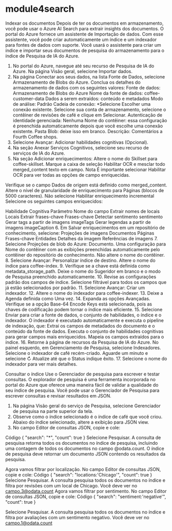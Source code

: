 # module4search
Indexar os documentos
Depois de ter os documentos em armazenamento, você pode usar o Azure AI Search para extrair insights dos documentos. O portal do Azure fornece um assistente de Importação de dados. Com esse assistente, você pode criar automaticamente um índice e um indexador para fontes de dados com suporte. Você usará o assistente para criar um índice e importar seus documentos de pesquisa do armazenamento para o índice de Pesquisa de IA do Azure.
1. No portal do Azure, navegue até seu recurso de Pesquisa de IA do Azure. Na página Visão geral, selecione Importar dados.
2. Na página Conectar aos seus dados, na lista Fonte de Dados, selecione Armazenamento de Blobs do Azure. Conclua os detalhes do armazenamento de dados com os seguintes valores:
Fonte de dados: Armazenamento de Blobs do Azure
Nome da fonte de dados: coffee-customer-data
Dados a serem extraídos: conteúdo e metadados
Modo de análise: Padrão
Cadeia de conexão: *Selecione Escolher uma conexão existente. Selecione sua conta de armazenamento, selecione o contêiner de revisões de café e clique em Selecionar.
Autenticação de identidade gerenciada: Nenhuma
Nome do contêiner: essa configuração é preenchida automaticamente depois que você escolhe uma conexão existente.
Pasta Blob: deixe isso em branco.
Descrição: Comentários a Fourth Coffee shops.
3. Selecione Avançar: Adicionar habilidades cognitivas (Opcional).
4. Na seção Anexar Serviços Cognitivos, selecione seu recurso de serviços de IA do Azure.
5. Na seção Adicionar enriquecimentos:
Altere o nome do Skillset para coffee-skillset.
Marque a caixa de seleção Habilitar OCR e mesclar todo merged_content texto em campo.
Nota É importante selecionar Habilitar OCR para ver todas as opções de campo enriquecidas.

Verifique se o campo Dados de origem está definido como merged_content.
Altere o nível de granularidade de enriquecimento para Páginas (blocos de 5000 caracteres).
Não selecione Habilitar enriquecimento incremental
Selecione os seguintes campos enriquecidos:

Habilidade Cognitiva	Parâmetro	Nome do campo
Extrair nomes de locais	 	Locais
Extrair frases-chave	 	Frases-chave
Detectar sentimento	 	sentimento
Gerar tags a partir de imagens	 	imageTags
Gerar legendas a partir de imagens	 	imageCaption
6. Em Salvar enriquecimentos em um repositório de conhecimento, selecione:
Projeções de imagens
Documentos
Páginas
Frases-chave
Entidades
Detalhes da imagem
Referências de imagens
7. Selecione Projeções de blob do Azure: Documento. Uma configuração para Nome do contêiner com as exibições preenchidas automaticamente pelo contêiner do repositório de conhecimento. Não altere o nome do contêiner.
8. Selecione Avançar: Personalizar índice de destino. Altere o nome do índice para coffee-index.
9. Verifique se a chave está definida como metadata_storage_path. Deixe o nome do Sugeridor em branco e o modo de Pesquisa preenchido automaticamente.
10. Revise as configurações padrão dos campos de índice. Selecione filtrável para todos os campos que já estão selecionados por padrão.
11. Selecione Avançar: Criar um indexador.
12. Altere o nome do indexador para coffee-indexer.
13. Deixe a Agenda definida como Uma vez.
14. Expanda as opções Avançadas. Verifique se a opção Base-64 Encode Keys está selecionada, pois as chaves de codificação podem tornar o índice mais eficiente.
15. Selecione Enviar para criar a fonte de dados, o conjunto de habilidades, o índice e o indexador. O indexador é executado automaticamente e executa o pipeline de indexação, que:
Extrai os campos de metadados do documento e o conteúdo da fonte de dados.
Executa o conjunto de habilidades cognitivas para gerar campos mais enriquecidos.
Mapeia os campos extraídos para o índice.
16. Retorne à página de recursos da Pesquisa de IA do Azure. No painel esquerdo, em Gerenciamento de Pesquisa, selecione Indexadores. Selecione o indexador de café recém-criado. Aguarde um minuto e selecione &orarr; Atualize até que o Status indique êxito.
17. Selecione o nome do indexador para ver mais detalhes. 

Consultar o índice
Use o Gerenciador de pesquisa para escrever e testar consultas. O explorador de pesquisa é uma ferramenta incorporada no portal do Azure que oferece uma maneira fácil de validar a qualidade do seu índice de pesquisa. Você pode usar o Gerenciador de Pesquisa para escrever consultas e revisar resultados em JSON.

1. Na página Visão geral do serviço de Pesquisa, selecione Gerenciador de pesquisa na parte superior da tela.
2. Observe como o índice selecionado é o índice de café que você criou. Abaixo do índice selecionado, altere a exibição para JSON view.
3. No campo Editor de consultas JSON, copie e cole:

Código
{
    "search": "*",
    "count": true
}
Selecione Pesquisar. A consulta de pesquisa retorna todos os documentos no índice de pesquisa, incluindo uma contagem de todos os documentos no campo @odata.count. O índice de pesquisa deve retornar um documento JSON contendo os resultados da pesquisa.

Agora vamos filtrar por localização. No campo Editor de consultas JSON, copie e cole:
Código
{
 "search": "locations:'Chicago'",
 "count": true
}
Selecione Pesquisar. A consulta pesquisa todos os documentos no índice e filtra por revisões com um local de Chicago. Você deve ver no campo.3@odata.count
Agora vamos filtrar por sentimento. No campo Editor de consultas JSON, copie e cole:
Código
{
 "search": "sentiment:'negative'",
 "count": true
}

Selecione Pesquisar. A consulta pesquisa todos os documentos no índice e filtra por avaliações com um sentimento negativo. Você deve ver no campo.1@odata.count
